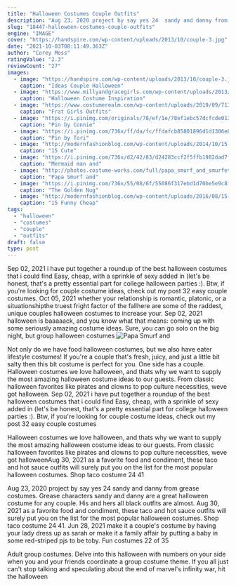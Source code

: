 ```yaml
---
title: "Halloween Costumes Couple Outfits"
description: "Aug 23, 2020 project by say yes 24  sandy and danny from grease costumes. Grease characters sandy and danny are a great halloween costume for any couple. His and hers all black outfits are almost"
slug: "18447-halloween-costumes-couple-outfits"
engine: "IMAGE"
cover: "https://handspire.com/wp-content/uploads/2013/10/couple-3.jpg"
date: "2021-10-03T08:11:49.363Z"
author: "Corey Moss"
ratingValue: "2.3"
reviewCount: "27"
images:
  - image: "https://handspire.com/wp-content/uploads/2013/10/couple-3.jpg"
    caption: "Ideas Couple Halloween"
  - image: "https://www.millyandgracegirls.com/wp-content/uploads/2013/09/IMG_0683.jpg"
    caption: "Halloween Costume Inspiration"
  - image: "https://www.costumerealm.com/wp-content/uploads/2019/09/71360a4922021419bef927a290107c45.jpg"
    caption: "Frat Girls Outfits"
  - image: "https://i.pinimg.com/originals/78/ef/1e/78ef1ebc57dcfcde013f86c8519890fe.jpg"
    caption: "Pin by Connie"
  - image: "https://i.pinimg.com/736x/ff/da/fc/ffdafcb85801896d1d1306e83b96ff7e--couples-halloween-halloween-kids.jpg"
    caption: "Pin by Tori"
  - image: "http://modernfashionblog.com/wp-content/uploads/2014/10/15-Cute-Funny-Couples-Halloween-Costumes-Outfit-Ideas-2014-7.jpg"
    caption: "15 Cute"
  - image: "https://i.pinimg.com/736x/d2/42/83/d24283ccf2f5ffb1982dad7f1c54f1e4--mermaid-man-boy-costumes.jpg"
    caption: "Mermaid man and"
  - image: "http://photos.costume-works.com/full/papa_smurf_and_smurfette.jpg"
    caption: "Papa Smurf and"
  - image: "https://i.pinimg.com/736x/55/08/6f/55086f317ebd1d70be5e9c8fb89d432a.jpg"
    caption: "The Golden Nug"
  - image: "http://modernfashionblog.com/wp-content/uploads/2016/08/15-Funny-Cheap-Easy-Homemade-Halloween-Costumes-2016-15.jpg"
    caption: "15 Funny Cheap"
tags:
  - "halloween"
  - "costumes"
  - "couple"
  - "outfits"
draft: false
type: post
---
```


Sep 02, 2021 i have put together a roundup of the best halloween costumes that i could find Easy, cheap, with a sprinkle of sexy added in (let's be honest, that's a pretty essential part for college halloween parties :). Btw, if you're looking for couple costume ideas, check out my post 32 easy couple costumes. Oct 05, 2021 whether your relationship is romantic, platonic, or a situationshipthe truest fright factor of the fallhere are some of the raddest, unique couples halloween costumes to increase your. Sep 02, 2021 halloween is baaaaack, and you know what that means: coming up with some seriously amazing costume ideas. Sure, you can go solo on the big night, but group halloween costumes
![Papa Smurf and](http://photos.costume-works.com/full/papa_smurf_and_smurfette.jpg "Papa Smurf and")

Not only do we have food halloween costumes, but we also have eater lifestyle costumes!  If you&#39;re a couple that&#39;s fresh, juicy, and just a little bit salty then this blt costume is perfect for you. One side has a couple. Halloween costumes we love halloween, and thats why we want to supply the most amazing halloween costume ideas to our guests. From classic halloween favorites like pirates and clowns to pop culture necessities, weve got halloween. Sep 02, 2021 i have put together a roundup of the best halloween costumes that i could find Easy, cheap, with a sprinkle of sexy added in (let&#39;s be honest, that&#39;s a pretty essential part for college halloween parties :). Btw, if you&#39;re looking for couple costume ideas, check out my post 32 easy couple costumes
<!--inArticleAds-->

<!--galleryOne-->

Halloween costumes we love halloween, and thats why we want to supply the most amazing halloween costume ideas to our guests. From classic halloween favorites like pirates and clowns to pop culture necessities, weve got halloweenAug 30, 2021 as a favorite food and condiment, these taco and hot sauce outfits will surely put you on the list for the most popular halloween costumes. Shop taco costume 24  41
<!--inArticleAds-->

<!--galleryTwo-->

Aug 23, 2020 project by say yes 24  sandy and danny from grease costumes. Grease characters sandy and danny are a great halloween costume for any couple. His and hers all black outfits are almost. Aug 30, 2021 as a favorite food and condiment, these taco and hot sauce outfits will surely put you on the list for the most popular halloween costumes. Shop taco costume 24  41. Jun 28, 2021 make it a couple's costume by having your lady dress up as sarah  or make it a family affair by putting a baby in some red-striped pjs to be toby. Fun costumes 22 of 35
<!--galleryThree-->

Adult group costumes. Delve into this halloween with numbers on your side when you and your friends coordinate a group costume theme. If you all just can't stop talking and speculating about the end of marvel's infinity war, hit the halloween